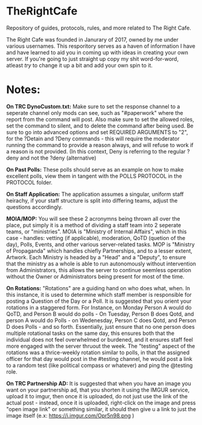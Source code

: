 # TheRightCafe
Repository of guides, protocols, rules, and more related to The Right Cafe.

The Right Cafe was founded in Janurary of 2017, owned by me under various usernames. This resporitory serves as a haven of information I have and have learned to aid you in coming up with ideas in creating your own server. If you're going to just straight up copy my shit word-for-word, atleast *try* to change it up a bit and add your own spin to it.

# Notes:

 **On TRC DynoCustom.txt:**
    Make sure to set the response channel to a seperate channel only mods can see, such as "#paperwork" where the report from the command will post. Also make sure to set the allowed roles, set the command to silent, and to delete the command after being used. Be sure to go into advanced options and set REQUIRED ARGUMENTS to "2", for the ?Detain and ?Deny commands - this will require the moderator running the command to provide a reason always, and will refuse to work if a reason is not provided. (In this context, Deny is referring to the regular ?deny and not the ?deny (alternative)

 **On Past Polls:**
   These polls should serve as an example on how to make excellent polls, view them in tangent with the POLLS PROTOCOL in the PROTOCOL folder.

 **On Staff Application:**
   The application assumes a singular, uniform staff heirachy, if your staff structure is split into differing teams, adjust the questions accordingly.

 **MOIA/MOP:**
 You will see these 2 acronymns being thrown all over the place, put simply it is a method of dividing a staff team into 2 seperate teams, or "ministries". MOIA is "Ministry of Internal Affairs", which in this case - handles: vetting (if applicable), moderation, QoTD (quetion of the day), Polls, Events, and other various server-related tasks. MOP is "Ministry of Propaganda" which handles chiefly Partnerships, and to a lesser extent, Artwork. Each Ministry is headed by a "Head" and a "Deputy", to ensure that the ministry as a whole is able to run autonomously without intervention from Administrators, this allows the server to continue seemless operation without the Owner or Administrators being present for most of the time.

 **On Rotations:**
  "Rotations" are a guiding hand on who does what, when. In this instance, it is used to determine which staff member is responsible for posting a Question of the Day or a Poll. It is suggested that you orient your rotations in a staggered form. For Instance, on Monday Person A would do QoTD, and Person B would do polls - On Tuesday, Person B does Qotd, and person A would do Polls - on Wedenesday, Person C does Qotd, and Person D does Polls - and so forth. Essentially, just ensure that no one person does multiple rotational tasks on the same day, this ensures both that the individual does not feel overwhelmed or burdened, and it ensures staff feel more engaged with the server thruout the week. The "testing" aspect of the rotations was a thrice-weekly rotation similar to polls, in that the assigned officer for that day would post in the #testing channel, he would post a link to a random test (like political compass or whatever) and ping the @testing role.

 **On TRC Partnership AD:**
   It is suggested that when you have an image you want on your partnership ad, that you shorten it using the IMGUR service, upload it to imgur, then once it is uploaded, do not just use the link of the actual post - instead, once it is uploaded, right-click on the image and press "open image link" or something similar, it should then give u a link to just the image itself (e.x: https://i.imgur.com/Opr5n98.png )
